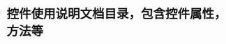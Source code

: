 <!--
 * @Descripttion: 
 * @version: 
 * @Author: wenq
 * @Date: 2020-02-17 16:44:30
 * @LastEditors: wenq
 * @LastEditTime: 2020-02-17 16:45:10
 -->

# 控件使用说明文档目录，包含控件属性，方法等
